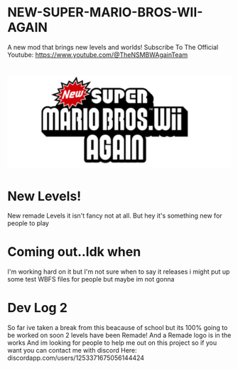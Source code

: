 # NEW-SUPER-MARIO-BROS-WII-AGAIN
A new mod that brings new levels and worlds!
Subscribe To The Official Youtube: https://www.youtube.com/@TheNSMBWAgainTeam
# ![Alt text](images/20250309_144242.png)
# New Levels!
New remade Levels it isn't fancy not at all. But hey it's something new for people to play
# Coming out..Idk when
I'm working hard on it but I'm not sure when to say it releases i might put up some test WBFS files for people but maybe im not gonna
# Dev Log 2
So far ive taken a break from this beacause of school but its 100% going to be worked on soon
2 levels have been Remade! And a Remade logo is in the works And im looking for people to help me out on this project so if you want you can contact me with discord Here: discordapp.com/users/1253371675056144424

